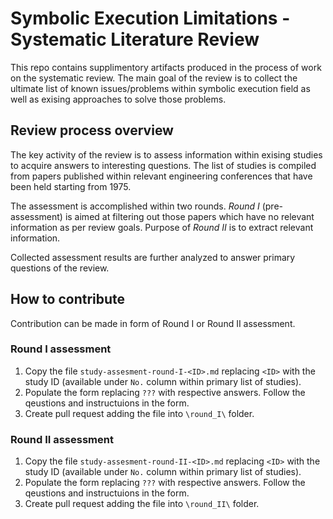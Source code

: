# Symbolic Execution Limitations - Systematic Literature Review

This repo contains supplimentory artifacts produced in the process of work on the systematic review.
The main goal of the review is to collect the ultimate list of known issues/problems within symbolic 
execution field as well as exising approaches to solve those problems.

## Review process overview

The key activity of the review is to assess information within exising studies to acquire answers
to interesting questions. The list of studies is compiled from papers published within relevant engineering 
conferences that have been held starting from 1975. 

The assessment is accomplished within two rounds. _Round I_ (pre-assessment) is aimed at filtering out those
papers which have no relevant information as per review goals. Purpose of _Round II_ is to extract relevant
information.

Collected assessment results are further analyzed to answer primary questions of the review.

## How to contribute

Contribution can be made in form of Round I or Round II assessment.

### Round I assessment
1. Copy the file `study-assesment-round-I-<ID>.md` replacing `<ID>` with the study ID (available under `No.` column within primary list of studies).
2. Populate the form replacing `???` with respective answers. Follow the qeustions and instructuions in the form.
3. Create pull request adding the file into `\round_I\` folder.

### Round II assessment
1. Copy the file `study-assesment-round-II-<ID>.md` replacing `<ID>` with the study ID (available under `No.` column within primary list of studies).
2. Populate the form replacing `???` with respective answers. Follow the qeustions and instructuions in the form.
3. Create pull request adding the file into `\round_II\` folder.
